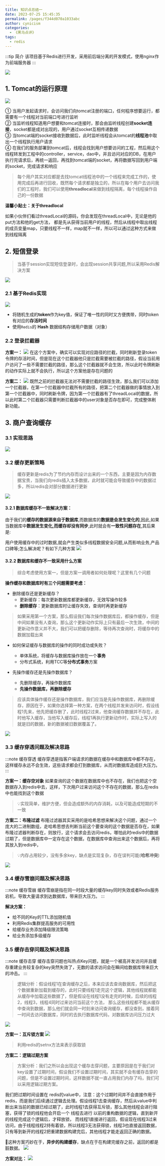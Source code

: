 ```yaml
---
title: 知识点总结一
date: 2023-07-25 15:45:35
permalink: /pages/f344d070a1033abc
author: cynicism
categories:
  - 《黑马点评》
tags:
  - redis
---
```

:::tip 简介
该项目基于Redis进行开发，采用前后端分离的开发模式，使用nginx作为前端服务器
:::

![](https://cdn.jsdelivr.net/gh/Cynicism-lab/MyResource@gh-pages/image/_Redis实战篇.assets_1653056228879.2oqos9c90log.webp)

## 1. Tomcat的运行原理
![](https://cdn.jsdelivr.net/gh/Cynicism-lab/MyResource@gh-pages/image/_Redis实战篇.assets_1653068196656.5yyefy9hvuv4.webp)

① 当用户发起请求时，会访问我们向tomcat注册的端口，任何程序想要运行，都需要有一个线程对当前端口号进行监听  
② 当监听线程知道用户想要和tomcat连接时，那会由监听线程创建**socket连接**，socket都是成对出现的，用户通过socket互相传递数据  
③ 当tomcat端的socket接收到数据后，此时监听线程会从tomcat的**线程池**中取出一个线程执行用户请求  
④ 在我们的服务部署到tomcat后，线程会找到用户想要访问的工程，然后用这个线程转发到工程中的controller，service，dao中，并且访问对应的DB，在用户执行完请求后，再统一返回，再找到tomcat端的socket，再将数据写回到用户端的socket，完成请求和响应

>每个用户其实对应都是去找tomcat线程池中的一个线程来完成工作的，使用完成后再进行回收，既然每个请求都是独立的，所以在每个用户去访问我们的工程时，我们可以使用**threadlocal**来做到线程隔离，每个线程操作自己的一份数据

**温馨小贴士：关于threadlocal**

如果小伙伴们看过threadLocal的源码，你会发现在threadLocal中，无论是他的put方法和他的get方法， 都是先从获得当前用户的线程，然后从线程中取出线程的成员变量map，只要线程不一样，map就不一样，所以可以通过这种方式来做到线程隔离

## 2. 短信登录
>当基于session实现短信登录时，会出现session共享问题,所以采用Redis解决方案

![](https://cdn.jsdelivr.net/gh/Cynicism-lab/MyResource@gh-pages/image/_Redis实战篇.assets_1653069893050.s0l04w8ty68.webp)

### 2.1 基于Redis实现
![](https://cdn.jsdelivr.net/gh/Cynicism-lab/MyResource@gh-pages/image/616d0e79d4f24fbeb61b76832f1066ff.59j6f1r2m268.webp)

- 将随机生成的**token**作为key值，保证了唯一性的同时又方便携带，同时token有对应的**存活时间**
- 使用`Redis`的 **Hash** 数据结构存储用户数据（对象）

### 2.2 登录拦截器
**方案一：**
![](https://cdn.jsdelivr.net/gh/Cynicism-lab/MyResource@gh-pages/image/_Redis实战篇.assets_1653320822964.3c6pzlpdawcg.webp)
在这个方案中，确实可以实现对应路径的拦截，同时刷新登录token令牌的存活时间，但是现在这个拦截器他只是拦截需要被拦截的路径，假设当前用户访问了一些不需要拦截的路径，那么这个拦截器就不会生效，所以此时令牌刷新的动作实际上就不会执行，所以这个方案他是存在问题的

**方案二：**
![](https://cdn.jsdelivr.net/gh/Cynicism-lab/MyResource@gh-pages/image/_Redis实战篇.assets_1653320764547.79y7jskxj20w.webp)
既然之前的拦截器无法对不需要拦截的路径生效，那么我们可以添加一个拦截器，在第一个拦截器中拦截所有的路径，把第二个拦截器做的事情放入到第一个拦截器中，同时刷新令牌，因为第一个拦截器有了threadLocal的数据，所以此时第二个拦截器只需要判断拦截器中的user对象是否存在即可，完成整体刷新功能。

## 3. 商户查询缓存
### 3.1 实现思路
![](https://cdn.jsdelivr.net/gh/Cynicism-lab/MyResource@gh-pages/image/_Redis实战篇.assets_1653322097736.bx0vi7sl1kw.webp)

### 3.2 缓存更新策略
>缓存更新是redis为了节约内存而设计出来的一个东西，主要是因为内存数据宝贵，当我们向redis插入太多数据，此时就可能会导致缓存中的数据过多，所以redis会对部分数据进行更新

![](https://cdn.jsdelivr.net/gh/Cynicism-lab/MyResource@gh-pages/image/_Redis实战篇.assets_1653322506393.1dbipcy4aj4w.webp)

#### 3.2.1 数据库缓存不一致解决方案：
由于我们的**缓存的数据源来自于数据库**,而数据库的**数据是会发生变化的**,因此,如果当数据库中**数据发生变化,而缓存却没有同步**,此时就会有**一致性问题存在**,其后果是:

用户使用缓存中的过时数据,就会产生类似多线程数据安全问题,从而影响业务,产品口碑等;怎么解决呢？有如下几种方案
![](https://cdn.jsdelivr.net/gh/Cynicism-lab/MyResource@gh-pages/image/_Redis实战篇.assets_1653322857620.3y56vglkhaf4.webp)

#### 3.2.2 数据库和缓存不一致采用什么方案
>综合考虑使用方案一，但是方案一调用者如何处理呢？这里有几个问题

**操作缓存和数据库时有三个问题需要考虑：**
* 删除缓存还是更新缓存？
  * 更新缓存：每次更新数据库都更新缓存，无效写操作较多
  * **删除缓存**：更新数据库时让缓存失效，查询时再更新缓存
>如果采用第一个方案，那么假设我们每次操作数据库后，都操作缓存，但是中间如果没有人查询，那么这个更新动作实际上只有最后一次生效，中间的更新动作意义并不大，我们可以把缓存删除，等待再次查询时，将缓存中的数据加载出来

* 如何保证缓存与数据库的操作的同时成功或失败？
  * 单体系统，将缓存与数据库操作放在一个**事务**
  * 分布式系统，利用TCC等**分布式事务**方案

* 先操作缓存还是先操作数据库？
  * 先删除缓存，再操作数据库
  * **先操作数据库，再删除缓存**

>应该具体操作缓存还是操作数据库，我们应当是先操作数据库，再删除缓存，原因在于，如果你选择第一种方案，在两个线程并发来访问时，假设线程1先来，他先把缓存删了，此时线程2过来，他查询缓存数据并不存在，此时他写入缓存，当他写入缓存后，线程1再执行更新动作时，实际上写入的就是旧的数据，新的数据被旧数据覆盖了。

![](https://cdn.jsdelivr.net/gh/Cynicism-lab/MyResource@gh-pages/image/_Redis实战篇.assets_1653323595206.4lj8vxfpvb4.webp)

### 3.3 缓存穿透问题及解决思路
:::note 缓存穿透
缓存穿透是指客户端请求的数据在缓存中和数据库中都不存在，这样缓存永远不会生效，这些请求都会打到数据库，从而对数据库造成巨大压力。
:::

**方案一：缓存空对象**
如果查询的这个数据在数据库中也不存在，我们也把这个空数据存入到redis中去，这样，下次用户过来访问这个不存在的数据，那么在redis中也能找到这个数据
>💡实现简单，维护方便，但会造成额外的内存消耗，以及可能造成短期的不一致

**方案二：布隆过滤**
布隆过滤器其实采用的是哈希思想来解决这个问题，通过一个庞大的二进制数组，走哈希思想去判断当前这个要查询的这个数据是否存在，如果布隆过滤器判断存在，则放行，这个请求会去访问redis，哪怕此时redis中的数据过期了，但是数据库中一定存在这个数据，在数据库中查询出来这个数据后，再将其放入到redis中，
>💡内存占用较少，没有多余key，缺点是实现复杂，存在误判可能(**哈希冲突**)

![](https://cdn.jsdelivr.net/gh/Cynicism-lab/MyResource@gh-pages/image/_Redis实战篇.assets_1653326156516.65ydca04bm9s.webp)

### 3.4 缓存雪崩问题及解决思路
:::note 缓存雪崩
缓存雪崩是指在同一时段大量的缓存key同时失效或者Redis服务宕机，导致大量请求到达数据库，带来巨大压力。
:::

**解决方案：**
* 给不同的Key的TTL添加随机值
* 利用Redis集群提高服务的可用性
* 给缓存业务添加降级限流策略
* 给业务添加多级缓存

### 3.5 缓存击穿问题及解决思路
:::note 缓存击穿
缓存击穿问题也叫热点Key问题，就是一个被高并发访问并且缓存重建业务较复杂的key突然失效了，无数的请求访问会在瞬间给数据库带来巨大的冲击。
:::

>逻辑分析：假设线程1在查询缓存之后，本来应该去查询数据库，然后把这个数据重新加载到缓存的，此时只要线程1走完这个逻辑，其他线程就都能从缓存中加载这些数据了，但是假设在线程1没有走完的时候，后续的线程2，线程3，线程4同时过来访问当前这个方法， 那么这些线程都不能从缓存中查询到数据，那么他们就会同一时刻来访问查询缓存，都没查到，接着同一时间去访问数据库，同时的去执行数据库代码，对数据库访问压力过大

![](https://cdn.jsdelivr.net/gh/Cynicism-lab/MyResource@gh-pages/image/_Redis实战篇.assets_1653328022622.49psim9pjeww.webp)

**方案一：互斥锁方案**
![](https://cdn.jsdelivr.net/gh/Cynicism-lab/MyResource@gh-pages/image/_Redis实战篇.assets_1653328288627.4ycd178hor9c.webp)
>利用redis的setnx方法来表示获取锁

**方案二：逻辑过期方案**
>方案分析：我们之所以会出现这个缓存击穿问题，主要原因是在于我们对key设置了过期时间，假设我们不设置过期时间，其实就不会有缓存击穿的问题，但是不设置过期时间，这样数据不就一直占用我们内存了吗，我们可以采用逻辑过期方案。

我们把过期时间设置在 redis的value中，注意：这个过期时间并不会直接作用于redis，而是我们后续通过逻辑去处理。假设线程1去查询缓存，然后从value中判断出来当前的数据已经过期了，此时线程1去获得互斥锁，那么其他线程会进行阻塞，获得了锁的线程他会开启一个 线程去进行 以前的重构数据的逻辑，直到新开的线程完成这个逻辑后，才释放锁， 而线程1直接进行返回，假设现在线程3过来访问，由于线程线程2持有着锁，所以线程3无法获得锁，线程3也直接返回数据，只有等到新开的线程2把重建数据构建完后，其他线程才能走返回正确的数据。

🔎这种方案巧妙在于，**异步的构建缓存**，缺点在于在构建完缓存之前，返回的都是脏数据。
![](https://cdn.jsdelivr.net/gh/Cynicism-lab/MyResource@gh-pages/image/_Redis实战篇.assets_1653328663897.3yab75avh1z4.webp)

**方案对比：**
![](https://cdn.jsdelivr.net/gh/Cynicism-lab/MyResource@gh-pages/image/_Redis实战篇.assets_1653357522914.2huyb4xqjslc.webp)





